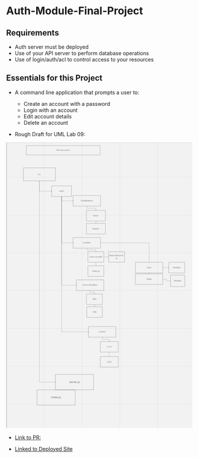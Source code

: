 # Auth-Module-Final-Project

## Requirements

- Auth server must be deployed
- Use of your API server to perform database operations
- Use of login/auth/acl to control access to your resources

## Essentials for this Project

- A command line application that prompts a user to:
  - Create an account with a password
  - Login with an account
  - Edit account details
  - Delete an account

- Rough Draft for UML Lab 09:

![UML](UML%20Rough%20Draft%20Lab%2009.png)

- [Link to PR:](https://github.com/AllieDunkel/Auth-Module-Final-Project/pull/15)

- [Linked to Deployed Site](https://git.heroku.com/auth-module-project.git)
